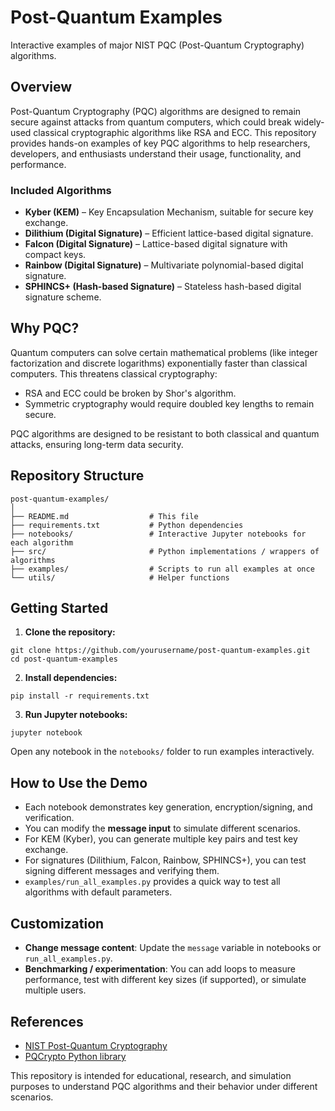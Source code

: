 # Post-Quantum Examples

Interactive examples of major NIST PQC (Post-Quantum Cryptography) algorithms.

## Overview
Post-Quantum Cryptography (PQC) algorithms are designed to remain secure against attacks from quantum computers, which could break widely-used classical cryptographic algorithms like RSA and ECC. This repository provides hands-on examples of key PQC algorithms to help researchers, developers, and enthusiasts understand their usage, functionality, and performance.

### Included Algorithms
- **Kyber (KEM)** – Key Encapsulation Mechanism, suitable for secure key exchange.
- **Dilithium (Digital Signature)** – Efficient lattice-based digital signature.
- **Falcon (Digital Signature)** – Lattice-based digital signature with compact keys.
- **Rainbow (Digital Signature)** – Multivariate polynomial-based digital signature.
- **SPHINCS+ (Hash-based Signature)** – Stateless hash-based digital signature scheme.

## Why PQC?
Quantum computers can solve certain mathematical problems (like integer factorization and discrete logarithms) exponentially faster than classical computers. This threatens classical cryptography:

- RSA and ECC could be broken by Shor's algorithm.
- Symmetric cryptography would require doubled key lengths to remain secure.

PQC algorithms are designed to be resistant to both classical and quantum attacks, ensuring long-term data security.

## Repository Structure
```
post-quantum-examples/
│
├── README.md                  # This file
├── requirements.txt           # Python dependencies
├── notebooks/                 # Interactive Jupyter notebooks for each algorithm
├── src/                       # Python implementations / wrappers of algorithms
├── examples/                  # Scripts to run all examples at once
└── utils/                     # Helper functions
```

## Getting Started
1. **Clone the repository:**
```
git clone https://github.com/yourusername/post-quantum-examples.git
cd post-quantum-examples
```

2. **Install dependencies:**
```
pip install -r requirements.txt
```

3. **Run Jupyter notebooks:**
```
jupyter notebook
```
Open any notebook in the `notebooks/` folder to run examples interactively.

## How to Use the Demo
- Each notebook demonstrates key generation, encryption/signing, and verification.
- You can modify the **message input** to simulate different scenarios.
- For KEM (Kyber), you can generate multiple key pairs and test key exchange.
- For signatures (Dilithium, Falcon, Rainbow, SPHINCS+), you can test signing different messages and verifying them.
- `examples/run_all_examples.py` provides a quick way to test all algorithms with default parameters.

## Customization
- **Change message content**: Update the `message` variable in notebooks or `run_all_examples.py`.
- **Benchmarking / experimentation**: You can add loops to measure performance, test with different key sizes (if supported), or simulate multiple users.

## References
- [NIST Post-Quantum Cryptography](https://csrc.nist.gov/projects/post-quantum-cryptography)
- [PQCrypto Python library](https://pypi.org/project/pqcrypto/)

This repository is intended for educational, research, and simulation purposes to understand PQC algorithms and their behavior under different scenarios.

